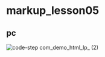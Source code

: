 # markup_lesson05

## pc
![code-step com_demo_html_lp_ (2)](https://github.com/yutomiyake-pf/markup_lesson05/assets/88872202/f04f2fd9-9a74-46b3-a8e8-b627624bea4d)
